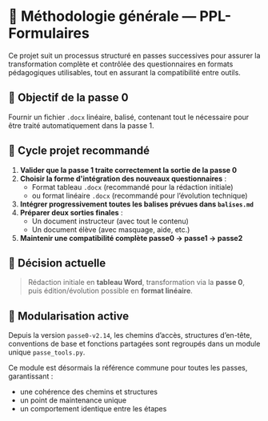 # 🧭 Méthodologie générale — PPL-Formulaires

Ce projet suit un processus structuré en passes successives pour assurer la transformation complète et contrôlée des questionnaires en formats pédagogiques utilisables, tout en assurant la compatibilité entre outils.

## 🎯 Objectif de la passe 0
Fournir un fichier `.docx` linéaire, balisé, contenant tout le nécessaire pour être traité automatiquement dans la passe 1.

## 🔁 Cycle projet recommandé

1. **Valider que la passe 1 traite correctement la sortie de la passe 0**
2. **Choisir la forme d'intégration des nouveaux questionnaires** :
   - Format tableau `.docx` (recommandé pour la rédaction initiale)
   - ou format linéaire `.docx` (recommandé pour l’évolution technique)
3. **Intégrer progressivement toutes les balises prévues dans `balises.md`**
4. **Préparer deux sorties finales** :
   - Un document instructeur (avec tout le contenu)
   - Un document élève (avec masquage, aide, etc.)
5. **Maintenir une compatibilité complète passe0 → passe1 → passe2**

## 📌 Décision actuelle
> Rédaction initiale en **tableau Word**, transformation via la **passe 0**, puis édition/évolution possible en **format linéaire**.


## 🧱 Modularisation active

Depuis la version `passe0-v2.14`, les chemins d’accès, structures d’en-tête, conventions de base et fonctions partagées sont regroupés dans un module unique `passe_tools.py`.

Ce module est désormais la référence commune pour toutes les passes, garantissant :
- une cohérence des chemins et structures
- un point de maintenance unique
- un comportement identique entre les étapes
